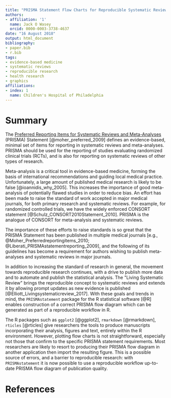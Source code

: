 ```yaml
---
title: "PRISMA Statement Flow Charts for Reproducible Systematic Reviews and Meta-analyses"
authors:
- affiliation: '1'
  name: Jack O Wasey
  orcid: 0000-0003-3738-4637
date: "16 August 2018"
output: html_document
bibliography:
- paper.bib
- r.bib
tags:
- evidence-based medicine
- systematic reviews
- reproducible research
- health research
- graphics
affiliations:
- index: 1
  name: Children's Hospital of Philadelphia
---
```


# Summary

The [Preferred Reporting Items for Systematic Reviews and Meta-Analyses](http://prisma-statement.org) (PRISMA) Statement  [@moher_preferred_2009] defines an evidence-based, minimal set of items for reporting in systematic reviews and meta-analyses. PRISMA should be used for the reporting of studies evaluating randomized clinical trials (RCTs), and is also for reporting on systematic reviews of other types of research.

Meta-analysis is a critical tool in evidence-based medicine, forming the basis of international recommendations and guiding local medical practice. Unfortunately, a large amount of published medical research is likely to be false [@ioannidis_why_2005]. This increases the importance of good meta-analysis of potentially flawed studies in order to reduce bias. An effort has been made to raise the standard of work accepted in major medical journals, for both primary research and systematic reviews. For example, for randomized controlled trials, we have the widely enforced CONSORT statement [@Schulz_CONSORT2010Statement_2010]. PRISMA is the analogue of CONSORT for meta-analysis and systematic reviews.

The importance of these efforts to raise standards is so great that the PRISMA Statement has been published in multiple medical journals [e.g., @Moher_Preferredreportingitems_2010; @Liberati_PRISMAstatementreporting_2009], and the following of its guidelines has become a requirement for authors wishing to publish meta-analyses and systematic reviews in major journals.

In addition to increasing the standard of research in general, the movement towards reproducible research continues, with a drive to publish more data and to automate and publish the statistical analysis. The "Living Systematic Review" brings the reproducible concept to systematic reviews and extends it by allowing prompt updates as new evidence is published [@Elliott_Livingsystematicreview_2017]. With these goals and trends in mind, the `PRISMAstatement` package for the R statistical software [@R] enables construction of a correct PRISMA flow diagram which can be generated as part of a reproducible workflow in R.

The R packages such as `ggplot2` [@ggplot2], `rmarkdown` [@rmarkdown], `rticles` [@rticles] give researchers the tools to produce manuscripts incorporating their analysis, figures and text, entirely within the R environment. However, plotting flow charts is not straightforward, especially not those that confirm to the specific PRISMA statement requirements. Most researchers are likely to resort to producing their PRISMA flow diagram in another application then import the resulting figure. This is a possible source of errors, and a barrier to reproducible research: with `PRISMAstatement` it is now possible to use a reproducible workflow up-to-date PRISMA flow diagram of publication quality.

# References
